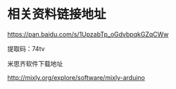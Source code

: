 
# 相关资料链接地址

<https://pan.baidu.com/s/1UpzabTp_oGdvbpqkGZqCWw>

提取码：74tv

米思齐软件下载地址

<http://mixly.org/explore/software/mixly-arduino>



